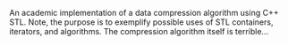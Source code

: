 An academic implementation of a data compression algorithm using C++ STL.  Note, the purpose is to exemplify possible uses of STL containers, iterators, and algorithms.  The compression algorithm itself is terrible...
